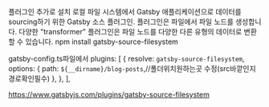 플러그인 추가로 설치
로컬 파일 시스템에서 Gatsby 애플리케이션으로 데이터를 sourcing하기 위한 Gatsby 소스 플러그인.
플러그인은 파일에서 파일 노드를 생성합니다.
다양한 "transformer" 플러그인은 파일 노드를 다양한 다른 유형의 데이터로 변환할 수 있습니다.
npm install gatsby-source-filesystem

gatsby-config.ts파일에서
plugins: [
{
resolve: `gatsby-source-filesystem`,
options: {
path: `${__dirname}/blog-posts`,//폴더위치원하는곳 수정(src바깥인지 경로확인필수)
},
},
],

https://www.gatsbyjs.com/plugins/gatsby-source-filesystem
